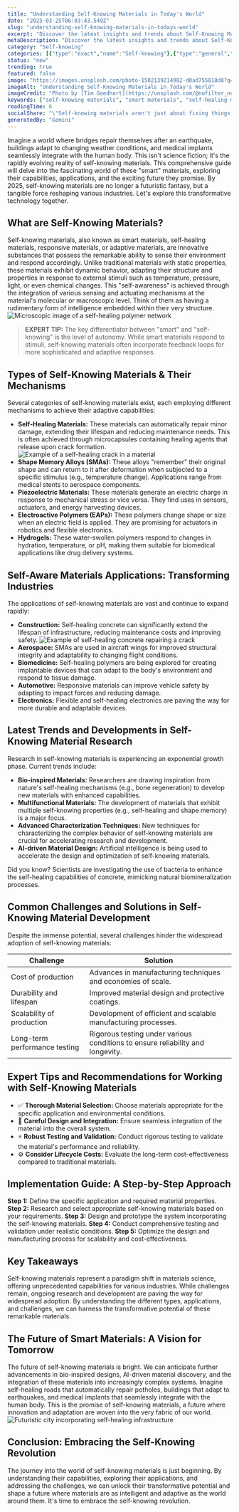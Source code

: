 ```yaml
---
title: "Understanding Self-Knowing Materials in Today's World"
date: "2025-03-25T06:03:43.549Z"
slug: "understanding-self-knowing-materials-in-todays-world"
excerpt: "Discover the latest insights and trends about Self-Knowing Materials. This comprehensive guide covers everything you need to know about Self-Knowing Materials in 2025."
metaDescription: "Discover the latest insights and trends about Self-Knowing Materials. This comprehensive guide covers everything you need to know about Self-Knowing Materi..."
category: "Self-knowing"
categories: [{"type":"exact","name":"Self-knowing"},{"type":"general","name":"Materials Science"},{"type":"medium","name":"Smart Materials"},{"type":"specific","name":"Adaptive Composites"},{"type":"niche","name":"Shape Memory Alloys"}]
status: "new"
trending: true
featured: false
image: "https://images.unsplash.com/photo-1502139214982-d0ad755818d8?q=85&w=1200&fit=max&fm=webp&auto=compress"
imageAlt: "Understanding Self-Knowing Materials in Today's World"
imageCredit: "Photo by [Tim Goedhart](https://unsplash.com/@nofilter_noglory) on Unsplash"
keywords: ["self-knowing materials", "smart materials", "self-healing materials", "responsive materials", "adaptive materials", "self-aware materials applications", "buy self-healing polymers", "self-knowing material research", "future of smart materials", "self-healing concrete"]
readingTime: 6
socialShare: "\"Self-knowing materials aren't just about fixing things; they're about creating systems that adapt and evolve, mirroring the resilience of nature itself.\""
generatedBy: "Gemini"
---
```




Imagine a world where bridges repair themselves after an earthquake, buildings adapt to changing weather conditions, and medical implants seamlessly integrate with the human body. This isn't science fiction; it's the rapidly evolving reality of self-knowing materials.  This comprehensive guide will delve into the fascinating world of these "smart" materials, exploring their capabilities, applications, and the exciting future they promise.  By 2025, self-knowing materials are no longer a futuristic fantasy, but a tangible force reshaping various industries. Let's explore this transformative technology together.

## What are Self-Knowing Materials?

Self-knowing materials, also known as smart materials, self-healing materials, responsive materials, or adaptive materials, are innovative substances that possess the remarkable ability to sense their environment and respond accordingly.  Unlike traditional materials with static properties, these materials exhibit dynamic behavior, adapting their structure and properties in response to external stimuli such as temperature, pressure, light, or even chemical changes.  This "self-awareness" is achieved through the integration of various sensing and actuating mechanisms at the material's molecular or macroscopic level.  Think of them as having a rudimentary form of intelligence embedded within their very structure. ![Microscopic image of a self-healing polymer network](https://images.unsplash.com/photo-1506126613408-eca07ce68773?q=85&w=1200&fit=max&fm=webp&auto=compress)

> **EXPERT TIP:** The key differentiator between "smart" and "self-knowing" is the level of autonomy. While smart materials respond to stimuli, self-knowing materials often incorporate feedback loops for more sophisticated and adaptive responses.

## Types of Self-Knowing Materials & Their Mechanisms

Several categories of self-knowing materials exist, each employing different mechanisms to achieve their adaptive capabilities:

* **Self-Healing Materials:** These materials can automatically repair minor damage, extending their lifespan and reducing maintenance needs.  This is often achieved through microcapsules containing healing agents that release upon crack formation. ![Example of a self-healing crack in a material](https://images.unsplash.com/photo-1502139214982-d0ad755818d8?q=85&w=1200&fit=max&fm=webp&auto=compress)
* **Shape Memory Alloys (SMAs):**  These alloys "remember" their original shape and can return to it after deformation when subjected to a specific stimulus (e.g., temperature change).  Applications range from medical stents to aerospace components.
* **Piezoelectric Materials:** These materials generate an electric charge in response to mechanical stress or vice versa.  They find uses in sensors, actuators, and energy harvesting devices.
* **Electroactive Polymers (EAPs):** These polymers change shape or size when an electric field is applied.  They are promising for actuators in robotics and flexible electronics.
* **Hydrogels:** These water-swollen polymers respond to changes in hydration, temperature, or pH, making them suitable for biomedical applications like drug delivery systems.

## Self-Aware Materials Applications: Transforming Industries

The applications of self-knowing materials are vast and continue to expand rapidly:

* **Construction:** Self-healing concrete can significantly extend the lifespan of infrastructure, reducing maintenance costs and improving safety.  ![Example of self-healing concrete repairing a crack](https://images.unsplash.com/photo-1533093818119-ac1fa47a6d59?q=85&w=1200&fit=max&fm=webp&auto=compress)
* **Aerospace:** SMAs are used in aircraft wings for improved structural integrity and adaptability to changing flight conditions.
* **Biomedicine:** Self-healing polymers are being explored for creating implantable devices that can adapt to the body's environment and respond to tissue damage.
* **Automotive:**  Responsive materials can improve vehicle safety by adapting to impact forces and reducing damage.
* **Electronics:**  Flexible and self-healing electronics are paving the way for more durable and adaptable devices.

## Latest Trends and Developments in Self-Knowing Material Research

Research in self-knowing materials is experiencing an exponential growth phase.  Current trends include:

* **Bio-inspired Materials:** Researchers are drawing inspiration from nature's self-healing mechanisms (e.g., bone regeneration) to develop new materials with enhanced capabilities.
* **Multifunctional Materials:**  The development of materials that exhibit multiple self-knowing properties (e.g., self-healing and shape memory) is a major focus.
* **Advanced Characterization Techniques:**  New techniques for characterizing the complex behavior of self-knowing materials are crucial for accelerating research and development.
* **AI-driven Material Design:**  Artificial intelligence is being used to accelerate the design and optimization of self-knowing materials.

Did you know?  Scientists are investigating the use of bacteria to enhance the self-healing capabilities of concrete, mimicking natural biomineralization processes.

## Common Challenges and Solutions in Self-Knowing Material Development

Despite the immense potential, several challenges hinder the widespread adoption of self-knowing materials:

| Challenge                     | Solution                                                                    |
|------------------------------|-----------------------------------------------------------------------------|
| Cost of production           | Advances in manufacturing techniques and economies of scale.                 |
| Durability and lifespan      | Improved material design and protective coatings.                             |
| Scalability of production     | Development of efficient and scalable manufacturing processes.               |
| Long-term performance testing | Rigorous testing under various conditions to ensure reliability and longevity. |

## Expert Tips and Recommendations for Working with Self-Knowing Materials

* ✅ **Thorough Material Selection:**  Choose materials appropriate for the specific application and environmental conditions.
* 🔑 **Careful Design and Integration:**  Ensure seamless integration of the material into the overall system.
* ⚡ **Robust Testing and Validation:**  Conduct rigorous testing to validate the material's performance and reliability.
* ⚙️ **Consider Lifecycle Costs:**  Evaluate the long-term cost-effectiveness compared to traditional materials.

##  Implementation Guide:  A Step-by-Step Approach

**Step 1:** Define the specific application and required material properties.
**Step 2:** Research and select appropriate self-knowing materials based on your requirements.
**Step 3:** Design and prototype the system incorporating the self-knowing materials.
**Step 4:** Conduct comprehensive testing and validation under realistic conditions.
**Step 5:** Optimize the design and manufacturing process for scalability and cost-effectiveness.

## Key Takeaways

Self-knowing materials represent a paradigm shift in materials science, offering unprecedented capabilities for various industries. While challenges remain, ongoing research and development are paving the way for widespread adoption.  By understanding the different types, applications, and challenges, we can harness the transformative potential of these remarkable materials.

## The Future of Smart Materials: A Vision for Tomorrow

The future of self-knowing materials is bright.  We can anticipate further advancements in bio-inspired designs, AI-driven material discovery, and the integration of these materials into increasingly complex systems.  Imagine self-healing roads that automatically repair potholes, buildings that adapt to earthquakes, and medical implants that seamlessly integrate with the human body.  This is the promise of self-knowing materials, a future where innovation and adaptation are woven into the very fabric of our world.  ![Futuristic city incorporating self-healing infrastructure](https://images.unsplash.com/photo-1499728603263-13726abce5fd?q=85&w=1200&fit=max&fm=webp&auto=compress)

## Conclusion: Embracing the Self-Knowing Revolution

The journey into the world of self-knowing materials is just beginning.  By understanding their capabilities, exploring their applications, and addressing the challenges, we can unlock their transformative potential and shape a future where materials are as intelligent and adaptive as the world around them.  It's time to embrace the self-knowing revolution.

